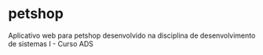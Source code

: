 # petshop
Aplicativo web para petshop desenvolvido na disciplina de desenvolvimento de sistemas I - Curso ADS
